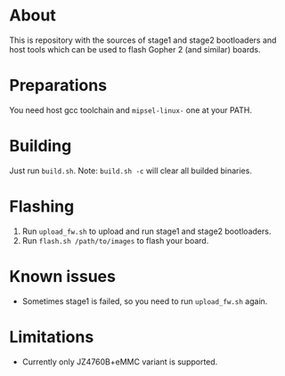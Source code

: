 # About

This is repository with the sources of stage1 and stage2 bootloaders and host tools which can be used to flash Gopher 2 (and similar) boards.

# Preparations

You need host gcc toolchain and `mipsel-linux-` one at your PATH.

# Building

Just run `build.sh`.
Note: `build.sh -c` will clear all builded binaries.

# Flashing

1. Run `upload_fw.sh` to upload and run stage1 and stage2 bootloaders.
2. Run `flash.sh /path/to/images` to flash your board.

# Known issues

* Sometimes stage1 is failed, so you need to run `upload_fw.sh` again.

# Limitations

* Currently only JZ4760B+eMMC variant is supported.
